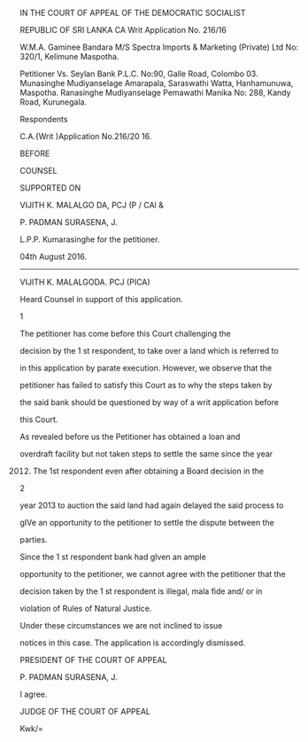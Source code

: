 IN THE COURT OF APPEAL OF THE DEMOCRATIC SOCIALIST

REPUBLIC OF SRI LANKA CA Writ Application No. 216/16

W.M.A. Gaminee Bandara M/S Spectra Imports & Marketing (Private) Ltd No: 320/1, Kelimune Maspotha.

Petitioner Vs. Seylan Bank P.L.C. No:90, Galle Road, Colombo 03. Munasinghe Mudiyanselage Amarapala, Saraswathi Watta, Hanhamunuwa, Maspotha. Ranasinghe Mudiyanselage Pemawathi Manika No: 288, Kandy Road, Kurunegala.

Respondents

C.A.{Writ )Application No.216/20 16.

BEFORE

COUNSEL

SUPPORTED ON

VIJITH K. MALALGO DA, PCJ (P / CAl &

P. PADMAN SURASENA, J.

L.P.P. Kumarasinghe for the petitioner.

04th August 2016.

********

VIJITH K. MALALGODA. PCJ (PICA)

Heard Counsel in support of this application.

1

The petitioner has come before this Court challenging the

decision by the 1 st respondent, to take over a land which is referred to

in this application by parate execution. However, we observe that the

petitioner has failed to satisfy this Court as to why the steps taken by

the said bank should be questioned by way of a writ application before

this Court.

As revealed before us the Petitioner has obtained a loan and

overdraft facility but not taken steps to settle the same since the year

2012. The 1st respondent even after obtaining a Board decision in the

2

year 2013 to auction the said land had again delayed the said process to

gIVe an opportunity to the petitioner to settle the dispute between the

parties.

Since the 1 st respondent bank had gIven an ample

opportunity to the petitioner, we cannot agree with the petitioner that the

decision taken by the 1 st respondent is illegal, mala fide and/ or in

violation of Rules of Natural Justice.

Under these circumstances we are not inclined to issue

notices in this case. The application is accordingly dismissed.

PRESIDENT OF THE COURT OF APPEAL

P. PADMAN SURASENA, J.

I agree.

JUDGE OF THE COURT OF APPEAL

Kwk/=